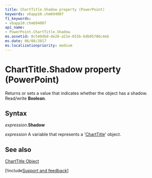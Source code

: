 ```yaml
---
title: ChartTitle.Shadow property (PowerPoint)
keywords: vbapp10.chm694007
f1_keywords:
- vbapp10.chm694007
api_name:
- PowerPoint.ChartTitle.Shadow
ms.assetid: 0c540dbd-de28-a21e-015b-6db05786c4eb
ms.date: 06/08/2017
ms.localizationpriority: medium
---
```



# ChartTitle.Shadow property (PowerPoint)

Returns or sets a value that indicates whether the object has a shadow. Read/write **Boolean**.


## Syntax

_expression_.**Shadow**

_expression_ A variable that represents a '[ChartTitle](PowerPoint.ChartTitle.md)' object.


## See also


[ChartTitle Object](PowerPoint.ChartTitle.md)

[!include[Support and feedback](~/includes/feedback-boilerplate.md)]